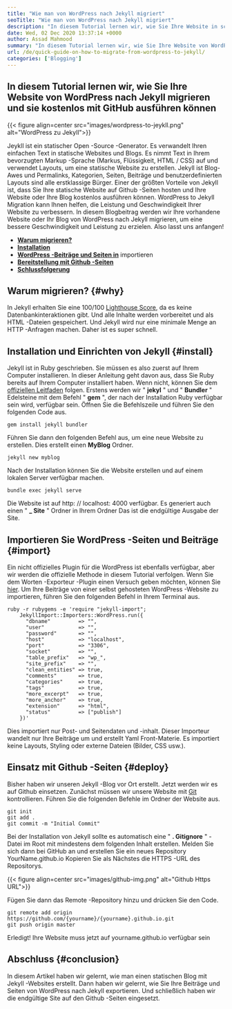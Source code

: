 ```yaml
---
title: "Wie man von WordPress nach Jekyll migriert" 
seoTitle: "Wie man von WordPress nach Jekyll migriert" 
description: "In diesem Tutorial lernen wir, wie Sie Ihre Website in schnellen und einfachen Schritten von WordPress nach Jekyll migrieren. Lass uns anfangen!" 
date: Wed, 02 Dec 2020 13:37:14 +0000
author: Assad Mahmood
summary: "In diesem Tutorial lernen wir, wie Sie Ihre Website von WordPress nach Jekyll migrieren und sie kostenlos mit GitHub hosten" 
url: /de/quick-guide-on-how-to-migrate-from-wordpress-to-jekyll/
categories: ['Blogging']
---
```


## In diesem Tutorial lernen wir, wie Sie Ihre Website von WordPress nach Jekyll migrieren und sie kostenlos mit GitHub ausführen können

{{< figure align=center src="images/wordpress-to-jeykll.png" alt="WordPress zu Jekyll">}}

Jeykll ist ein statischer Open -Source -Generator. Es verwandelt Ihren einfachen Text in statische Websites und Blogs. Es nimmt Text in Ihrem bevorzugten Markup -Sprache (Markus, Flüssigkeit, HTML / CSS) auf und verwendet Layouts, um eine statische Website zu erstellen. Jekyll ist Blog-Awes und Permalinks, Kategorien, Seiten, Beiträge und benutzerdefinierten Layouts sind alle erstklassige Bürger. Einer der größten Vorteile von Jekyll ist, dass Sie Ihre statische Website auf Github -Seiten hosten und Ihre Website oder Ihre Blog kostenlos ausführen können. WordPress to Jekyll Migration kann Ihnen helfen, die Leistung und Geschwindigkeit Ihrer Website zu verbessern.
In diesem Blogbeitrag werden wir Ihre vorhandene Website oder Ihr Blog von WordPress nach Jekyll migrieren, um eine bessere Geschwindigkeit und Leistung zu erzielen. Also lasst uns anfangen!
*  **[Warum migrieren?][1]**  
*  **[Installation][2]**  
*  **[WordPress -Beiträge und Seiten in][3]**  importieren
*  **[Bereitstellung mit Github -Seiten][4]**  
*  **[Schlussfolgerung][5]**  

## Warum migrieren? {#why}

In Jekyll erhalten Sie eine 100/100 [Lighthouse Score][6], da es keine Datenbankinteraktionen gibt. Und alle Inhalte werden vorbereitet und als HTML -Dateien gespeichert. Und Jekyll wird nur eine minimale Menge an HTTP -Anfragen machen. Daher ist es super schnell.

## Installation und Einrichten von Jekyll {#install}

Jekyll ist in Ruby geschrieben. Sie müssen es also zuerst auf Ihrem Computer installieren. In dieser Anleitung geht davon aus, dass Sie Ruby bereits auf Ihrem Computer installiert haben. Wenn nicht, können Sie dem [offiziellen Leitfaden][7] folgen.
Erstens werden wir "  **jekyl** " und "  **Bundler**  " Edelsteine ​​mit dem Befehl " **gem**  ", der nach der Installation Ruby verfügbar sein wird, verfügbar sein. Öffnen Sie die Befehlszeile und führen Sie den folgenden Code aus.
```
gem install jekyll bundler
```
Führen Sie dann den folgenden Befehl aus, um eine neue Website zu erstellen. Dies erstellt einen  **MyBlog**  Ordner.
```
jekyll new myblog
```
Nach der Installation können Sie die Website erstellen und auf einem lokalen Server verfügbar machen.
```
bundle exec jekyll serve
```
Die Website ist auf http: // localhost: 4000 verfügbar. Es generiert auch einen "  **_ Site**  " Ordner in Ihrem Ordner Das ist die endgültige Ausgabe der Site.

## Importieren Sie WordPress -Seiten und Beiträge {#import}

Ein nicht offizielles Plugin für die WordPress ist ebenfalls verfügbar, aber wir werden die offizielle Methode in diesem Tutorial verfolgen. Wenn Sie dem Worten -Exporteur -Plugin einen Versuch geben möchten, können Sie [hier][8].
Um Ihre Beiträge von einer selbst gehosteten WordPress -Website zu importieren, führen Sie den folgenden Befehl in Ihrem Terminal aus.
```
ruby -r rubygems -e 'require "jekyll-import";
    JekyllImport::Importers::WordPress.run({
      "dbname"         => "",
      "user"           => "",
      "password"       => "",
      "host"           => "localhost",
      "port"           => "3306",
      "socket"         => "",
      "table_prefix"   => "wp_",
      "site_prefix"    => "",
      "clean_entities" => true,
      "comments"       => true,
      "categories"     => true,
      "tags"           => true,
      "more_excerpt"   => true,
      "more_anchor"    => true,
      "extension"      => "html",
      "status"         => ["publish"]
    })'
```
Dies importiert nur Post- und Seitendaten und -inhalt. Dieser Importeur wandelt nur Ihre Beiträge um und erstellt Yaml Front-Materie. Es importiert keine Layouts, Styling oder externe Dateien (Bilder, CSS usw.).

##  **Einsatz mit Github -Seiten**  {#deploy}

Bisher haben wir unseren Jekyll -Blog vor Ort erstellt. Jetzt werden wir es auf Github einsetzen. Zunächst müssen wir unsere Website mit [Git][9] kontrollieren. Führen Sie die folgenden Befehle im Ordner der Website aus.
```
git init
git add .
git commit -m "Initial Commit"
```
Bei der Installation von Jekyll sollte es automatisch eine "  **. Gitignore**  " -Datei im Root mit mindestens dem folgenden Inhalt erstellen.
Melden Sie sich dann bei GitHub an und erstellen Sie ein neues Repository YourName.github.io
Kopieren Sie als Nächstes die HTTPS -URL des Repositorys.

{{< figure align=center src="images/github-img.png" alt="Github Https URL">}}

Fügen Sie dann das Remote -Repository hinzu und drücken Sie den Code.
```
git remote add origin https://github.com/{yourname}/{yourname}.github.io.git
git push origin master
```
Erledigt! Ihre Website muss jetzt auf yourname.github.io verfügbar sein

## Abschluss {#conclusion}

In diesem Artikel haben wir gelernt, wie man einen statischen Blog mit Jekyll -Websites erstellt. Dann haben wir gelernt, wie Sie Ihre Beiträge und Seiten von WordPress nach Jekyll exportieren. Und schließlich haben wir die endgültige Site auf den Github -Seiten eingesetzt.



 [1]: #why
 [2]: #install
 [3]: #import
 [4]: #deploy
 [5]: #conclusion
 [6]: https://web.dev/performance-scoring/
 [7]: https://www.ruby-lang.org/en/documentation/installation/
 [8]: https://wordpress.org/plugins/jekyll-exporter/
 [9]: https://git-scm.com/
